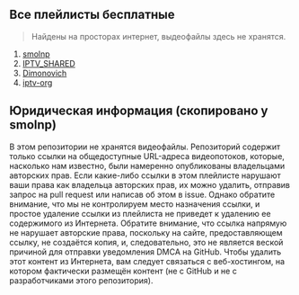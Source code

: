 ## Все плейлисты бесплатные

> Найдены на просторах интернет, выдеофайлы здесь не хранятся.

1. [smolnp](https://github.com/smolnp/)
2. [IPTV_SHARED](https://gitlab.com/iptv135435)
3. [Dimonovich](https://github.com/Dimonovich)
4. [iptv-org](https://github.com/iptv-org/iptv)

## Юридическая информация (скопировано у smolnp)
В этом репозитории не хранятся видеофайлы. Репозиторий содержит только ссылки на общедоступные URL-адреса видеопотоков, которые, насколько нам известно, были намеренно опубликованы владельцами авторских прав. Если какие-либо ссылки в этом плейлисте нарушают ваши права как владельца авторских прав, их можно удалить, отправив запрос на pull request или написав об этом в issue. Однако обратите внимание, что мы не контролируем место назначения ссылки, и простое удаление ссылки из плейлиста не приведет к удалению ее содержимого из Интернета. Обратите внимание, что ссылка напрямую не нарушает авторские права, поскольку на сайте, предоставляющем ссылку, не создаётся копия, и, следовательно, это не является веской причиной для отправки уведомления DMCA на GitHub. Чтобы удалить этот контент из Интернета, вам следует связаться с веб-хостингом, на котором фактически размещён контент (не с GitHub и не с разработчиками этого репозитория).
